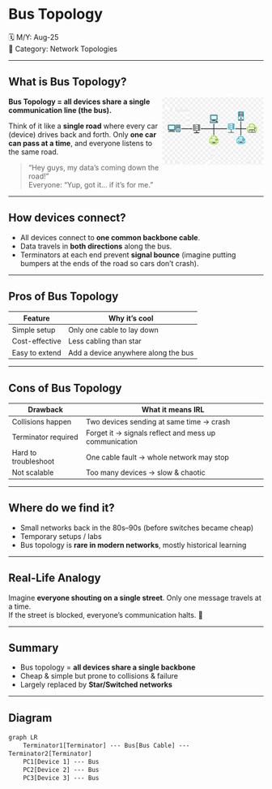 # Bus Topology

🗓️ M/Y: Aug-25  
📂 Category: Network Topologies

---

## What is Bus Topology?

<img align="right" src="images/BUS.png" width="200px" alt="BUS" />

**Bus Topology = all devices share a single communication line (the bus).**  

Think of it like a **single road** where every car (device) drives back and forth. Only **one car can pass at a time**, and everyone listens to the same road.  

> “Hey guys, my data’s coming down the road!”  
> Everyone: “Yup, got it… if it’s for me.”

---

## How devices connect?

- All devices connect to **one common backbone cable**.
- Data travels in **both directions** along the bus.
- Terminators at each end prevent **signal bounce** (imagine putting bumpers at the ends of the road so cars don’t crash).

---

## Pros of Bus Topology

| Feature | Why it’s cool |
|---------|---------------|
| Simple setup | Only one cable to lay down |
| Cost-effective | Less cabling than star |
| Easy to extend | Add a device anywhere along the bus |

---

## Cons of Bus Topology

| Drawback | What it means IRL |
|----------|-----------------|
| Collisions happen | Two devices sending at same time → crash |
| Terminator required | Forget it → signals reflect and mess up communication |
| Hard to troubleshoot | One cable fault → whole network may stop |
| Not scalable | Too many devices → slow & chaotic |

---

## Where do we find it?

- Small networks back in the 80s–90s (before switches became cheap)  
- Temporary setups / labs  
- Bus topology is **rare in modern networks**, mostly historical learning

---

## Real-Life Analogy

Imagine **everyone shouting on a single street**. Only one message travels at a time.  
If the street is blocked, everyone’s communication halts. 🚧

---

## Summary

- Bus topology = **all devices share a single backbone**  
- Cheap & simple but prone to collisions & failure  
- Largely replaced by **Star/Switched networks**  

---

## Diagram

```mermaid
graph LR
    Terminator1[Terminator] --- Bus[Bus Cable] --- Terminator2[Terminator]
    PC1[Device 1] --- Bus
    PC2[Device 2] --- Bus
    PC3[Device 3] --- Bus
